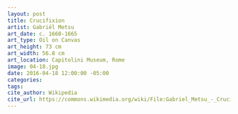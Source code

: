 ```yaml
---
layout: post
title: Crucifixion
artist: Gabriël Metsu
art_date: c. 1660-1665
art_type: Oil on Canvas
art_height: 73 cm
art_width: 56.8 cm
art_location: Capitolini Museum, Rome
image: 04-18.jpg
date: 2016-04-18 12:00:00 -05:00
categories:
tags:
cite_author: Wikipedia
cite_url: https://commons.wikimedia.org/wiki/File:Gabriel_Metsu_-_Crucifixion_-_Google_Art_Project.jpg
---
```

